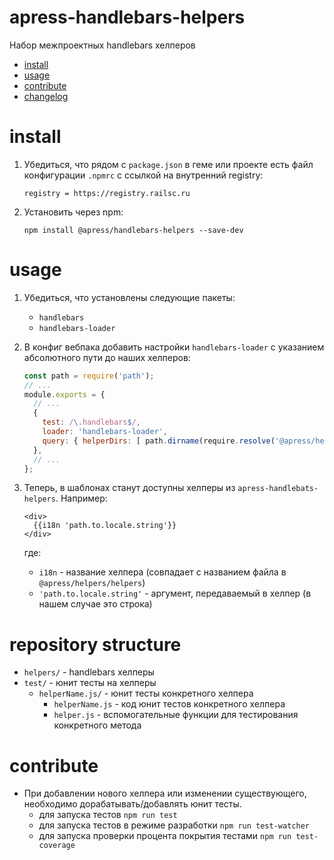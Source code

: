 apress-handlebars-helpers
=========================

Набор межпроектных handlebars хелперов 

* [install](#install)
* [usage](#usage)
* [contribute](#contribute)
* [changelog](CHANGELOG.md)


# install

1. Убедиться, что рядом с `package.json` в геме или проекте есть файл конфигурации `.npmrc` с ссылкой на внутренний
   registry:

   ```
   registry = https://registry.railsc.ru
   ```

2. Установить через npm: 

   ```
   npm install @apress/handlebars-helpers --save-dev
   ```


# usage

1. Убедиться, что установлены следующие пакеты:

   * `handlebars`
   * `handlebars-loader`

2. В конфиг вебпака добавить настройки `handlebars-loader` с указанием абсолютного пути до наших хелперов:

   ```js
   const path = require('path');
   // ...
   module.exports = {
     // ...
     {
       test: /\.handlebars$/,
       loader: 'handlebars-loader',
       query: { helperDirs: [ path.dirname(require.resolve('@apress/helpers/helpers')) ] }
     },
     // ...
   };
   ```

3. Теперь, в шаблонах станут доступны хелперы из `apress-handlebats-helpers`. Например:

   ```
   <div>
     {{i18n 'path.to.locale.string'}}
   </div>
   ```

   где:

   * `i18n` - название хелпера (совпадает с названием файла в `@apress/helpers/helpers`)
   * `'path.to.locale.string'` - аргумент, передаваемый в хелпер (в нашем случае это строка)



# repository structure

* `helpers/` - handlebars хелперы
* `test/`    - юнит тесты на хелперы
  - `helperName.js/` - юнит тесты конкретного хелпера
    * `helperName.js` - код юнит тестов конкретного хелпера
    * `helper.js` - вспомогательные функции для тестирования конкретного метода


# contribute

* При добавлении нового хелпера или изменении существующего, необходимо дорабатывать/добавлять юнит тесты.
  - для запуска тестов `npm run test`
  - для запуска тестов в режиме разработки `npm run test-watcher`
  - для запуска проверки процента покрытия тестами `npm run test-coverage`
